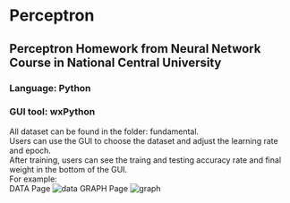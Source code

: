 # Perceptron
## Perceptron Homework from Neural Network Course in National Central University
### Language: Python
### GUI tool: wxPython

All dataset can be found in the folder: fundamental.</br>
Users can use the GUI to choose the dataset and adjust the learning rate and epoch.</br>
After training, users can see the traing and testing accuracy rate and final weight in the bottom of the GUI.</br>
For example:</br>
DATA Page
<img src="https://upload.cc/i1/2023/01/03/4wjJpx.png" alt="data">
GRAPH Page
<img src="https://upload.cc/i1/2023/01/03/sCoqDY.png" alt="graph">
